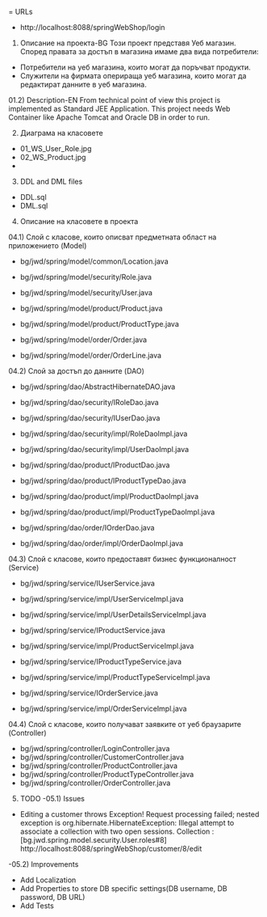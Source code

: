 = URLs
 - http://localhost:8088/springWebShop/login


01) Описание на проекта-BG
Този проект представя Уеб магазин.
Според правата за достъп в магазина имаме два вида потребители:
 - Потребители на уеб магазина, които могат да поръчват продукти.
 - Служители на фирмата оперираща уеб магазина, които могат да редактират данните в уеб магазина. 

01.2) Description-EN
From technical point of view this project is implemented as Standard JEE Application.
This project needs Web Container like Apache Tomcat and Oracle DB in order to run.

02) Диаграма на класовете
 - 01_WS_User_Role.jpg
 - 02_WS_Product.jpg
 - 

03) DDL and DML files
 - DDL.sql
 - DML.sql


04) Описание на класовете в проекта

04.1) Слой с класове, които описват предметната област на приложението (Model)
 - bg/jwd/spring/model/common/Location.java

 - bg/jwd/spring/model/security/Role.java
 - bg/jwd/spring/model/security/User.java

 - bg/jwd/spring/model/product/Product.java
 - bg/jwd/spring/model/product/ProductType.java

 - bg/jwd/spring/model/order/Order.java
 - bg/jwd/spring/model/order/OrderLine.java

04.2) Слой за достъп до данните (DAO)
 - bg/jwd/spring/dao/AbstractHibernateDAO.java

 - bg/jwd/spring/dao/security/IRoleDao.java
 - bg/jwd/spring/dao/security/IUserDao.java
 - bg/jwd/spring/dao/security/impl/RoleDaoImpl.java
 - bg/jwd/spring/dao/security/impl/UserDaoImpl.java

 - bg/jwd/spring/dao/product/IProductDao.java
 - bg/jwd/spring/dao/product/IProductTypeDao.java
 - bg/jwd/spring/dao/product/impl/ProductDaoImpl.java
 - bg/jwd/spring/dao/product/impl/ProductTypeDaoImpl.java

 - bg/jwd/spring/dao/order/IOrderDao.java
 - bg/jwd/spring/dao/order/impl/OrderDaoImpl.java


04.3) Слой с класове, които предоставят бизнес функционалност (Service)
 - bg/jwd/spring/service/IUserService.java
 - bg/jwd/spring/service/impl/UserServiceImpl.java
 - bg/jwd/spring/service/impl/UserDetailsServiceImpl.java

 - bg/jwd/spring/service/IProductService.java
 - bg/jwd/spring/service/impl/ProductServiceImpl.java
   
 - bg/jwd/spring/service/IProductTypeService.java
 - bg/jwd/spring/service/impl/ProductTypeServiceImpl.java

 - bg/jwd/spring/service/IOrderService.java
 - bg/jwd/spring/service/impl/OrderServiceImpl.java


04.4) Слой с класове, които получават заявките от уеб брaузарите (Controller)
 - bg/jwd/spring/controller/LoginController.java
 - bg/jwd/spring/controller/CustomerController.java
 - bg/jwd/spring/controller/ProductController.java
 - bg/jwd/spring/controller/ProductTypeController.java
 - bg/jwd/spring/controller/OrderController.java


05) TODO
-05.1) Issues
 - Editing a customer throws Exception!
   Request processing failed; nested exception is org.hibernate.HibernateException: Illegal attempt to associate a collection with two open sessions. Collection : [bg.jwd.spring.model.security.User.roles#8]
   http://localhost:8088/springWebShop/customer/8/edit

-05.2) Improvements
 - Add Localization
 - Add Properties to store DB specific settings(DB username, DB password, DB URL)
 - Add Tests